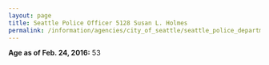 ```yaml
---
layout: page
title: Seattle Police Officer 5128 Susan L. Holmes
permalink: /information/agencies/city_of_seattle/seattle_police_department/copbook/5128/
---
```


**Age as of Feb. 24, 2016:** 53
